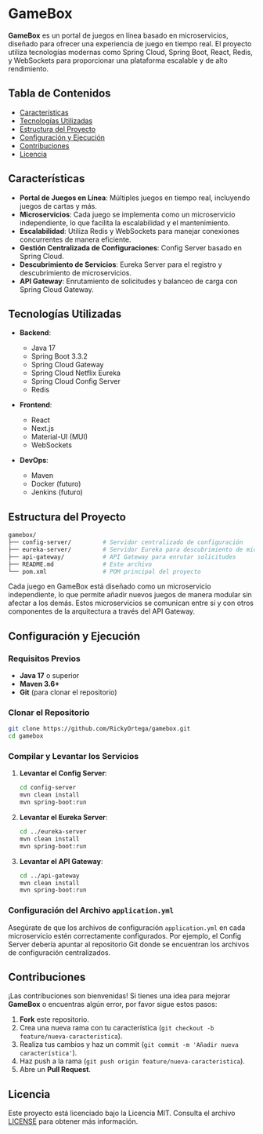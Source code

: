 
# GameBox

**GameBox** es un portal de juegos en línea basado en microservicios, diseñado para ofrecer una experiencia de juego en tiempo real. El proyecto utiliza tecnologías modernas como Spring Cloud, Spring Boot, React, Redis, y WebSockets para proporcionar una plataforma escalable y de alto rendimiento.

## Tabla de Contenidos

- [Características](#características)
- [Tecnologías Utilizadas](#tecnologías-utilizadas)
- [Estructura del Proyecto](#estructura-del-proyecto)
- [Configuración y Ejecución](#configuración-y-ejecución)
- [Contribuciones](#contribuciones)
- [Licencia](#licencia)

## Características

- **Portal de Juegos en Línea**: Múltiples juegos en tiempo real, incluyendo juegos de cartas y más.
- **Microservicios**: Cada juego se implementa como un microservicio independiente, lo que facilita la escalabilidad y el mantenimiento.
- **Escalabilidad**: Utiliza Redis y WebSockets para manejar conexiones concurrentes de manera eficiente.
- **Gestión Centralizada de Configuraciones**: Config Server basado en Spring Cloud.
- **Descubrimiento de Servicios**: Eureka Server para el registro y descubrimiento de microservicios.
- **API Gateway**: Enrutamiento de solicitudes y balanceo de carga con Spring Cloud Gateway.

## Tecnologías Utilizadas

- **Backend**:
    - Java 17
    - Spring Boot 3.3.2
    - Spring Cloud Gateway
    - Spring Cloud Netflix Eureka
    - Spring Cloud Config Server
    - Redis

- **Frontend**:
    - React
    - Next.js
    - Material-UI (MUI)
    - WebSockets

- **DevOps**:
    - Maven
    - Docker (futuro)
    - Jenkins (futuro)

## Estructura del Proyecto

```bash
gamebox/
├── config-server/         # Servidor centralizado de configuración
├── eureka-server/         # Servidor Eureka para descubrimiento de microservicios
├── api-gateway/           # API Gateway para enrutar solicitudes
├── README.md              # Este archivo
└── pom.xml                # POM principal del proyecto
```

Cada juego en GameBox está diseñado como un microservicio independiente, lo que permite añadir nuevos juegos de manera modular sin afectar a los demás. Estos microservicios se comunican entre sí y con otros componentes de la arquitectura a través del API Gateway.

## Configuración y Ejecución

### Requisitos Previos

- **Java 17** o superior
- **Maven 3.6+**
- **Git** (para clonar el repositorio)

### Clonar el Repositorio

```bash
git clone https://github.com/RickyOrtega/gamebox.git
cd gamebox
```

### Compilar y Levantar los Servicios

1. **Levantar el Config Server**:

    ```bash
    cd config-server
    mvn clean install
    mvn spring-boot:run
    ```

2. **Levantar el Eureka Server**:

    ```bash
    cd ../eureka-server
    mvn clean install
    mvn spring-boot:run
    ```

3. **Levantar el API Gateway**:

    ```bash
    cd ../api-gateway
    mvn clean install
    mvn spring-boot:run
    ```

### Configuración del Archivo `application.yml`

Asegúrate de que los archivos de configuración `application.yml` en cada microservicio estén correctamente configurados. Por ejemplo, el Config Server debería apuntar al repositorio Git donde se encuentran los archivos de configuración centralizados.

## Contribuciones

¡Las contribuciones son bienvenidas! Si tienes una idea para mejorar **GameBox** o encuentras algún error, por favor sigue estos pasos:

1. **Fork** este repositorio.
2. Crea una nueva rama con tu característica (`git checkout -b feature/nueva-caracteristica`).
3. Realiza tus cambios y haz un commit (`git commit -m 'Añadir nueva característica'`).
4. Haz push a la rama (`git push origin feature/nueva-caracteristica`).
5. Abre un **Pull Request**.

## Licencia

Este proyecto está licenciado bajo la Licencia MIT. Consulta el archivo [LICENSE](LICENSE) para obtener más información.
